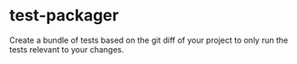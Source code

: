 # test-packager
Create a bundle of tests based on the git diff of your project to only run the tests relevant to your changes.
